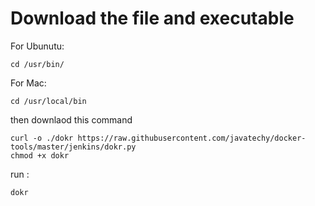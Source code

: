 # Download the file and executable


For Ubunutu:

```
cd /usr/bin/
```

For Mac:

```
cd /usr/local/bin
```

then downlaod this command

```
curl -o ./dokr https://raw.githubusercontent.com/javatechy/docker-tools/master/jenkins/dokr.py
chmod +x dokr
```


run :

```
dokr
```

